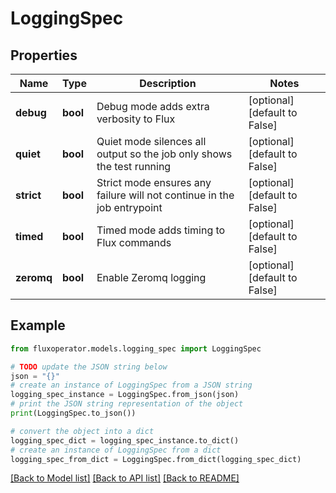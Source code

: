 # LoggingSpec


## Properties

Name | Type | Description | Notes
------------ | ------------- | ------------- | -------------
**debug** | **bool** | Debug mode adds extra verbosity to Flux | [optional] [default to False]
**quiet** | **bool** | Quiet mode silences all output so the job only shows the test running | [optional] [default to False]
**strict** | **bool** | Strict mode ensures any failure will not continue in the job entrypoint | [optional] [default to False]
**timed** | **bool** | Timed mode adds timing to Flux commands | [optional] [default to False]
**zeromq** | **bool** | Enable Zeromq logging | [optional] [default to False]

## Example

```python
from fluxoperator.models.logging_spec import LoggingSpec

# TODO update the JSON string below
json = "{}"
# create an instance of LoggingSpec from a JSON string
logging_spec_instance = LoggingSpec.from_json(json)
# print the JSON string representation of the object
print(LoggingSpec.to_json())

# convert the object into a dict
logging_spec_dict = logging_spec_instance.to_dict()
# create an instance of LoggingSpec from a dict
logging_spec_from_dict = LoggingSpec.from_dict(logging_spec_dict)
```
[[Back to Model list]](../README.md#documentation-for-models) [[Back to API list]](../README.md#documentation-for-api-endpoints) [[Back to README]](../README.md)


